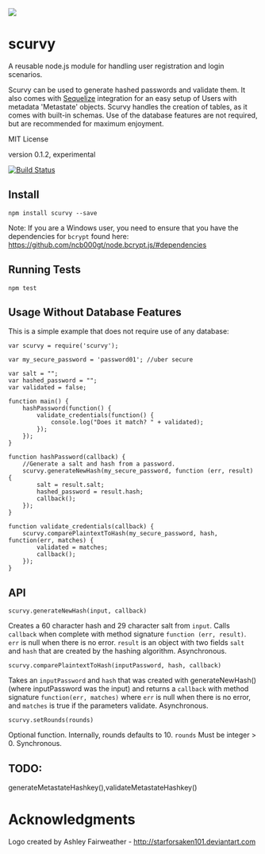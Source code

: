 <img src="https://raw.github.com/spectrumbranch/scurvy/master/images/scurvy-small.png" />

scurvy
======

A reusable node.js module for handling user registration and login scenarios.

Scurvy can be used to generate hashed passwords and validate them. It also comes with [Sequelize](https://github.com/sequelize/sequelize) integration for an easy setup of Users with metadata 'Metastate' objects.
Scurvy handles the creation of tables, as it comes with built-in schemas. Use of the database features are not required, but are recommended for maximum enjoyment.


MIT License

version 0.1.2, experimental

[![Build Status](https://api.travis-ci.org/spectrumbranch/scurvy.png)](http://travis-ci.org/spectrumbranch/scurvy)

Install
-------

```
npm install scurvy --save
```

Note: If you are a Windows user, you need to ensure that you have the dependencies for ```bcrypt``` found here: https://github.com/ncb000gt/node.bcrypt.js/#dependencies

Running Tests
-------------

```
npm test
```

Usage Without Database Features
-------------------------------

This is a simple example that does not require use of any database:

```
var scurvy = require('scurvy');

var my_secure_password = 'password01'; //uber secure

var salt = "";
var hashed_password = "";
var validated = false;

function main() {
	hashPassword(function() {
		validate_credentials(function() {
			console.log("Does it match? " + validated);
		});
	});
}

function hashPassword(callback) {
	//Generate a salt and hash from a password.
	scurvy.generateNewHash(my_secure_password, function (err, result) {
		salt = result.salt;
		hashed_password = result.hash;
		callback();
	});
}

function validate_credentials(callback) {
	scurvy.comparePlaintextToHash(my_secure_password, hash, function(err, matches) {
		validated = matches;
		callback();
	});
}

```

API
---


```
scurvy.generateNewHash(input, callback)
```
Creates a 60 character hash and 29 character salt from ```input```. Calls ```callback``` when complete with method signature ```function (err, result)```. ```err``` is null when there is no error. ```result``` is an object with two fields ```salt``` and ```hash``` that are created by the hashing algorithm.  Asynchronous.


```
scurvy.comparePlaintextToHash(inputPassword, hash, callback)
```
Takes an ```inputPassword``` and  ```hash``` that was created with generateNewHash() (where inputPassword was the input) and returns a ```callback``` with method signature ```function(err, matches)``` where ```err``` is null when there is no error, and ```matches``` is true if the parameters validate. Asynchronous.

  
```
scurvy.setRounds(rounds)
```  

Optional function. Internally, rounds defaults to 10.
```rounds``` Must be integer > 0. Synchronous.

TODO:
-----
generateMetastateHashkey(),validateMetastateHashkey()

Acknowledgments
===============

Logo created by Ashley Fairweather - http://starforsaken101.deviantart.com
